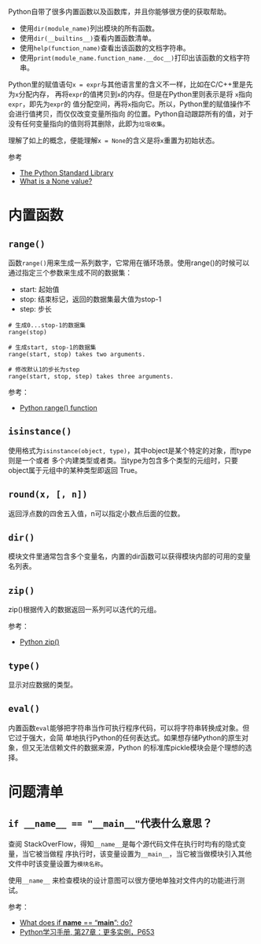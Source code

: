 Python自带了很多内置函数以及函数库，并且你能够很方便的获取帮助。

- 使用`dir(module_name)`列出模块的所有函数。
- 使用`dir(__builtins__)`查看内置函数清单。
- 使用`help(function_name)`查看出该函数的文档字符串。
- 使用`print(module_name.function_name.__doc__)`打印出该函数的文档字符串。

Python里的赋值语句`x = expr`与其他语言里的含义不一样，比如在C/C++里是先为`x`分配内存，
再将`expr`的值拷贝到`x`的内存。但是在Python里则表示是将 `x`指向`expr`，即先为`expr`的
值分配空间，再将`x`指向它。所以，Python里的赋值操作不会进行值拷贝，而仅仅改变变量所指向
的位置。Python自动跟踪所有的值，对于没有任何变量指向的值则将其删除，此即为`垃圾收集`。

理解了如上的概念，便能理解`x = None`的含义是将`x`重置为初始状态。

参考

- [The Python Standard Library](https://docs.python.org/2.7/library/index.html)
- [What is a None value?](https://stackoverflow.com/questions/19473185/what-is-a-none-value#)

# 内置函数

## `range()`

函数`range()`用来生成一系列数字，它常用在循环场景。使用range()的时候可以通过指定三个参数来生成不同的数据集：

- start: 起始值
- stop: 结束标记，返回的数据集最大值为stop-1
- step: 步长

```
# 生成0...stop-1的数据集
range(stop)

# 生成start, stop-1的数据集
range(start, stop) takes two arguments.

# 修改默认1的步长为step
range(start, stop, step) takes three arguments.
```

参考：

- [Python range() function](https://www.geeksforgeeks.org/python-range-function/)

## `isinstance()`

使用格式为`isinstance(object, type)`，其中object是某个特定的对象，而type则是一个或者
多个内建类型或者类。当type为包含多个类型的元组时，只要object属于元组中的某种类型即返回
True。

## `round(x, [, n])`

返回浮点数的四舍五入值，n可以指定小数点后面的位数。


## `dir()`
模块文件里通常包含多个变量名，内置的dir函数可以获得模块内部的可用的变量名列表。

## `zip()`

zip()根据传入的数据返回一系列可以迭代的元组。

参考：

- [Python zip()](https://www.programiz.com/python-programming/methods/built-in/zip)

## `type()`

显示对应数据的类型。

## `eval()`

内置函数`eval`能够把字符串当作可执行程序代码，可以将字符串转换成对象。但它过于强大，会简
单地执行Python的任何表达式。如果想存储Python的原生对象，但又无法信赖文件的数据来源，Python
的标准库pickle模块会是个理想的选择。

# 问题清单

## `if __name__ == "__main__"`代表什么意思？

查阅 StackOverFlow，得知`__name__`是每个源代码文件在执行时均有的隐式变量，当它被当做程
序执行时，该变量设置为`__main__`，当它被当做模块引入其他文件中时该变量设置为`模块名称`。

使用`__name__` 来检查模块的设计意图可以很方便地单独对文件内的功能进行测试。

参考：

- [What does if __name__ == “__main__”: do?](https://stackoverflow.com/questions/419163/what-does-if-name-main-do)
- [Python学习手册, 第27章：更多实例，P653]()
